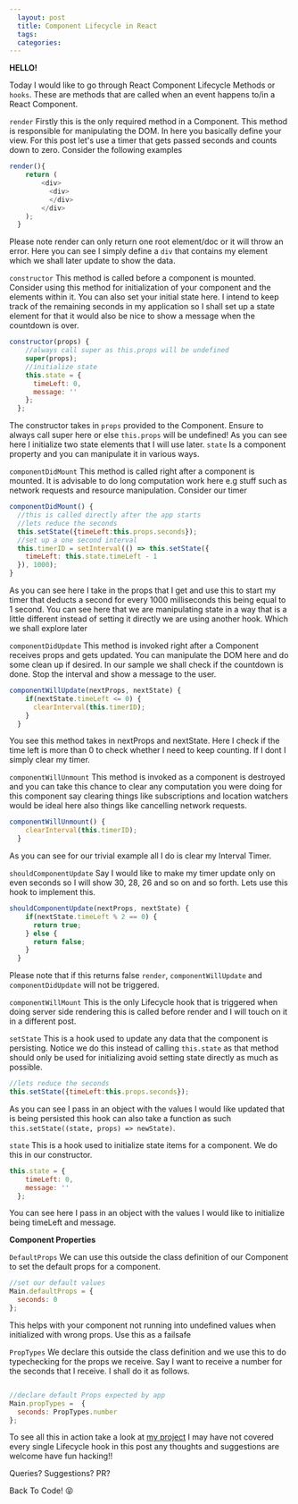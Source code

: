 ```yaml
---
  layout: post
  title: Component Lifecycle in React
  tags:
  categories:
---
```


**HELLO!**

Today I would like to go through React Component Lifecycle Methods or `hooks`. These are methods that are called when an event happens to/in a React Component.

`render`
Firstly this is the only required method in a Component. This method is responsible for manipulating the DOM. In here you basically define your view. For this post let's use a timer that gets passed seconds and counts down to zero. Consider the following examples

```javascript
render(){
    return (
        <div>
          <div>
          </div>
        </div>
    );
  }
```
Please note render can only return one root element/doc or it will throw an error.
Here you can see I simply define a `div` that contains my element which we shall later update to show the data.

`constructor`
This method is called before a component is mounted. Consider using this method for initialization of your component and the elements within it. You can also set your initial state here. I intend to keep track of the remaining seconds in my application so I shall set up a state element for that it would also be nice to show a message when the countdown is over.

```javascript
constructor(props) {
    //always call super as this.props will be undefined
    super(props);
    //initialize state
    this.state = {
      timeLeft: 0,
      message: ''
    };
  };
```
The constructor takes in `props` provided to the Component. Ensure to always call super here or else `this.props` will be undefined! As you can see here I initialize two state elements that I will use later. `state` Is a component property and you can manipulate it in various ways.

`componentDidMount`
This method is called right after a component is mounted. It is advisable to do long computation work here e.g stuff such as network requests and resource manipulation. Consider our timer

```javascript
componentDidMount() {
  //this is called directly after the app starts
  //lets reduce the seconds
  this.setState({timeLeft:this.props.seconds});
  //set up a one second interval
  this.timerID = setInterval(() => this.setState({
    timeLeft: this.state.timeLeft - 1
  }), 1000);
}
```
As you can see here I take in the props that I get and use this to start my timer that deducts a second for every  1000 milliseconds this being equal to 1 second. You can see here that we are manipulating state in a way that is a little different instead of setting it directly we are using another hook. Which we shall explore later

`componentDidUpdate`
This method is invoked right after a Component receives props and gets updated. You can manipulate the DOM here and do some clean up if desired. In our sample we shall check if the countdown is done. Stop the interval and show a message to the user.

```javascript
componentWillUpdate(nextProps, nextState) {
    if(nextState.timeLeft <= 0) {
      clearInterval(this.timerID);
    }
  }
```
You see this method takes in nextProps and nextState. Here I check if the time left is more than 0 to check whether I need to keep counting. If I dont I simply clear my timer.

`componentWillUnmount`
This method is invoked as a component is destroyed and you can take this chance to clear any computation you were doing for this component say clearing things like subscriptions and location watchers would be ideal here also things like cancelling network requests.

```javascript
componentWillUnmount() {
    clearInterval(this.timerID);
  }
```
As you can see for our trivial example all I do is clear my Interval Timer.

`shouldComponentUpdate`
Say I would like to make my timer update only on even seconds so I will show 30, 28, 26  and so on and so forth. Lets use this hook to implement this.
```javascript
shouldComponentUpdate(nextProps, nextState) {
    if(nextState.timeLeft % 2 == 0) {
      return true;
    } else {
      return false;
    }
  }
```
Please note that if this returns false `render`, `componentWillUpdate` and `componentDidUpdate` will not be triggered.

`componentWillMount`
This is the only Lifecycle hook that is triggered when doing server side rendering this is called before render and I will touch on it in a different post.


`setState`
This is a hook used to update any data that the component is persisting. Notice we do this instead of calling `this.state` as that method should only be used for initializing avoid setting state directly as much as possible.

```javascript
//lets reduce the seconds
this.setState({timeLeft:this.props.seconds});
```
As you can see I pass in an object with the values I would like updated that is being persisted this hook can also take a function as such `this.setState((state, props) => newState)`.

`state`
This is a hook used to initialize state items for a component. We do this in our constructor.

```javascript
this.state = {
    timeLeft: 0,
    message: ''
  };
```
You can see here I pass in an object with the values I would like to initialize being timeLeft and message.


**Component Properties**

`DefaultProps`
 We can  use this outside the class definition of our Component to set the default props for a component.
```javascript
//set our default values
Main.defaultProps = {
  seconds: 0
};
```
This helps with your component not running into undefined values when initialized with wrong props. Use this as a failsafe

`PropTypes`
We declare this outside the class definition and we use this to do typechecking for the props we receive.
Say I want to receive a number for the seconds that I receive. I shall do it as follows.

```javascript

//declare default Props expected by app
Main.propTypes =  {
  seconds: PropTypes.number
};
```

To see all this in action take a look at [my project](https://github.com/zacck/React-BoilerPlate)
I may have not covered every single Lifecycle hook in this post any thoughts and suggestions are welcome have fun hacking!!

Queries? Suggestions? PR?

Back To Code! &#x1f61d;
